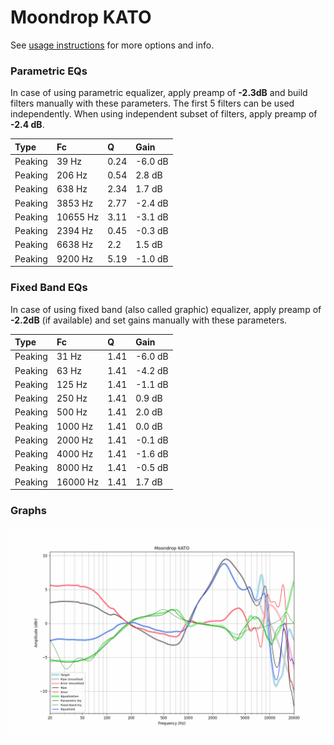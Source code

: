 # Moondrop KATO
See [usage instructions](https://github.com/jaakkopasanen/AutoEq#usage) for more options and info.

### Parametric EQs
In case of using parametric equalizer, apply preamp of **-2.3dB** and build filters manually
with these parameters. The first 5 filters can be used independently.
When using independent subset of filters, apply preamp of **-2.4 dB**.

| Type    | Fc       |    Q | Gain    |
|:--------|:---------|:-----|:--------|
| Peaking | 39 Hz    | 0.24 | -6.0 dB |
| Peaking | 206 Hz   | 0.54 | 2.8 dB  |
| Peaking | 638 Hz   | 2.34 | 1.7 dB  |
| Peaking | 3853 Hz  | 2.77 | -2.4 dB |
| Peaking | 10655 Hz | 3.11 | -3.1 dB |
| Peaking | 2394 Hz  | 0.45 | -0.3 dB |
| Peaking | 6638 Hz  | 2.2  | 1.5 dB  |
| Peaking | 9200 Hz  | 5.19 | -1.0 dB |

### Fixed Band EQs
In case of using fixed band (also called graphic) equalizer, apply preamp of **-2.2dB**
(if available) and set gains manually with these parameters.

| Type    | Fc       |    Q | Gain    |
|:--------|:---------|:-----|:--------|
| Peaking | 31 Hz    | 1.41 | -6.0 dB |
| Peaking | 63 Hz    | 1.41 | -4.2 dB |
| Peaking | 125 Hz   | 1.41 | -1.1 dB |
| Peaking | 250 Hz   | 1.41 | 0.9 dB  |
| Peaking | 500 Hz   | 1.41 | 2.0 dB  |
| Peaking | 1000 Hz  | 1.41 | 0.0 dB  |
| Peaking | 2000 Hz  | 1.41 | -0.1 dB |
| Peaking | 4000 Hz  | 1.41 | -1.6 dB |
| Peaking | 8000 Hz  | 1.41 | -0.5 dB |
| Peaking | 16000 Hz | 1.41 | 1.7 dB  |

### Graphs
![](./Moondrop%20KATO.png)
